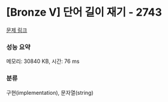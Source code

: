 # [Bronze V] 단어 길이 재기 - 2743 

[문제 링크](https://www.acmicpc.net/problem/2743) 

### 성능 요약

메모리: 30840 KB, 시간: 76 ms

### 분류

구현(implementation), 문자열(string)

